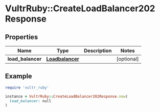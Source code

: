 # VultrRuby::CreateLoadBalancer202Response

## Properties

| Name | Type | Description | Notes |
| ---- | ---- | ----------- | ----- |
| **load_balancer** | [**Loadbalancer**](Loadbalancer.md) |  | [optional] |

## Example

```ruby
require 'vultr_ruby'

instance = VultrRuby::CreateLoadBalancer202Response.new(
  load_balancer: null
)
```

